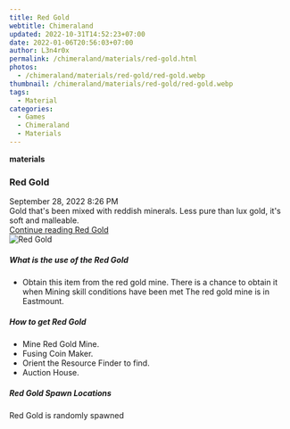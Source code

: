 ```yaml
---
title: Red Gold
webtitle: Chimeraland
updated: 2022-10-31T14:52:23+07:00
date: 2022-01-06T20:56:03+07:00
author: L3n4r0x
permalink: /chimeraland/materials/red-gold.html
photos:
  - /chimeraland/materials/red-gold/red-gold.webp
thumbnail: /chimeraland/materials/red-gold/red-gold.webp
tags:
  - Material
categories:
  - Games
  - Chimeraland
  - Materials
---
```


<section id="bootstrap-wrapper"><link rel="stylesheet" href="https://cdn.statically.io/gh/dimaslanjaka/Web-Manajemen/40ac3225/css/bootstrap-4.5-wrapper.css"/><div class="row g-0 border rounded overflow-hidden flex-md-row mb-4 shadow-sm position-relative"><div class="col p-4 d-flex flex-column position-static"><strong class="d-inline-block mb-2 text-success">materials</strong><h3 class="mb-0">Red Gold</h3><div class="mb-1 text-muted">September 28, 2022 8:26 PM</div><div class="mb-2 border p-1">Gold that&#x27;s been mixed with reddish minerals. Less pure than lux gold, it&#x27;s soft and malleable.</div><a href="#" class="stretched-link d-none">Continue reading Red Gold</a></div><div class="col-auto d-none d-lg-block"><img src="/chimeraland/materials/red-gold/red-gold.webp" alt="Red Gold"/></div></div><div class="row"><div class="col-lg-6 col-12 mb-2"><div class="card"><div class="card-body"><h5 class="card-title">What is the use of the Red Gold</h5><div class="card-text"><ul><li>Obtain this item from the red gold mine. There is a chance to obtain it when Mining skill conditions have been met The red gold mine is in Eastmount.</li></ul></div></div></div></div><div class="col-lg-6 col-12 mb-2"><div class="card"><div class="card-body"><h5 class="card-title">How to get Red Gold</h5><div class="card-text"><ul><li>Mine Red Gold Mine.</li><li>Fusing Coin Maker.</li><li>Orient the Resource Finder to find.</li><li>Auction House.</li></ul></div></div></div></div><div class="col-12 mb-2"><h5>Red Gold Spawn Locations</h5><p>Red Gold is randomly spawned</p></div></div></section>